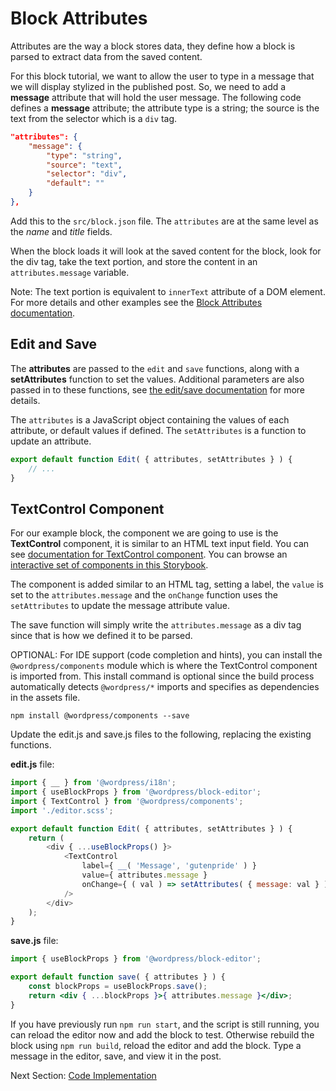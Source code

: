 # Block Attributes

Attributes are the way a block stores data, they define how a block is parsed to extract data from the saved content.

For this block tutorial, we want to allow the user to type in a message that we will display stylized in the published post. So, we need to add a **message** attribute that will hold the user message. The following code defines a **message** attribute; the attribute type is a string; the source is the text from the selector which is a `div` tag.

```json
"attributes": {
	"message": {
		"type": "string",
		"source": "text",
		"selector": "div",
		"default": ""
	}
},
```

Add this to the `src/block.json` file. The `attributes` are at the same level as the _name_ and _title_ fields.

When the block loads it will look at the saved content for the block, look for the div tag, take the text portion, and store the content in an `attributes.message` variable.

Note: The text portion is equivalent to `innerText` attribute of a DOM element. For more details and other examples see the [Block Attributes documentation](/docs/reference-guides/block-api/block-attributes.md).

## Edit and Save

The **attributes** are passed to the `edit` and `save` functions, along with a **setAttributes** function to set the values. Additional parameters are also passed in to these functions, see [the edit/save documentation](/docs/reference-guides/block-api/block-edit-save.md) for more details.

The `attributes` is a JavaScript object containing the values of each attribute, or default values if defined. The `setAttributes` is a function to update an attribute.

```js
export default function Edit( { attributes, setAttributes } ) {
	// ...
}
```

## TextControl Component

For our example block, the component we are going to use is the **TextControl** component, it is similar to an HTML text input field. You can see [documentation for TextControl component](/packages/components/src/text-control/README.md). You can browse an [interactive set of components in this Storybook](https://wordpress.github.io/gutenberg/).

The component is added similar to an HTML tag, setting a label, the `value` is set to the `attributes.message` and the `onChange` function uses the `setAttributes` to update the message attribute value.

The save function will simply write the `attributes.message` as a div tag since that is how we defined it to be parsed.

OPTIONAL: For IDE support (code completion and hints), you can install the `@wordpress/components` module which is where the TextControl component is imported from. This install command is optional since the build process automatically detects `@wordpress/*` imports and specifies as dependencies in the assets file.

```shell
npm install @wordpress/components --save
```

Update the edit.js and save.js files to the following, replacing the existing functions.

**edit.js** file:

```js
import { __ } from '@wordpress/i18n';
import { useBlockProps } from '@wordpress/block-editor';
import { TextControl } from '@wordpress/components';
import './editor.scss';

export default function Edit( { attributes, setAttributes } ) {
	return (
		<div { ...useBlockProps() }>
			<TextControl
				label={ __( 'Message', 'gutenpride' ) }
				value={ attributes.message }
				onChange={ ( val ) => setAttributes( { message: val } ) }
			/>
		</div>
	);
}
```

**save.js** file:

```jsx
import { useBlockProps } from '@wordpress/block-editor';

export default function save( { attributes } ) {
	const blockProps = useBlockProps.save();
	return <div { ...blockProps }>{ attributes.message }</div>;
}
```

If you have previously run `npm run start`, and the script is still running, you can reload the editor now and add the block to test.
Otherwise rebuild the block using `npm run build`, reload the editor and add the block. Type a message in the editor, save, and view it in the post.

Next Section: [Code Implementation](/docs/getting-started/create-block/block-code.md)
